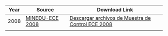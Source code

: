 | Year | Source | Download Link |
|---|---|---|
| 2008 | [MINEDU-ECE 2008](http://www2.minedu.gob.pe/umc/ECE2008/documentos/MC2008.zip) | [Descargar archivos de Muestra de Control ECE 2008](https://www.dropbox.com/sh/qvrws0dhshphcx6/AACOtIi1CXRA615O6L0n1QKYa?dl=0) |
|   |   |   |

